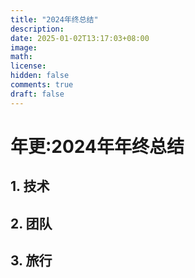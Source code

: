 ```yaml
---
title: "2024年终总结"
description: 
date: 2025-01-02T13:17:03+08:00
image: 
math: 
license: 
hidden: false
comments: true
draft: false
---
```


# 年更:2024年年终总结

## 1. 技术

## 2. 团队

## 3. 旅行
